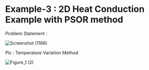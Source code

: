 # Example-3 : 2D Heat Conduction Example with PSOR method

Problem Statement :

![Screenshot (1166)](https://user-images.githubusercontent.com/68963724/120060820-a1048000-c077-11eb-950a-f5e277dc7fa7.png)


Pic : Temperature Variation Method

![Figure_1 (2)](https://user-images.githubusercontent.com/68963724/119830482-ee6adb00-bf19-11eb-9f0e-bb2b6ef36372.png)
